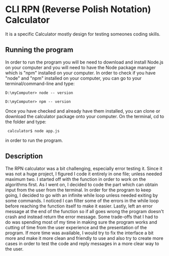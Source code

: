 # CLI RPN (Reverse Polish Notation) Calculator
It is a specific Calculator mostly design for testing someones coding skills.

## Running the program
In order to run the program you will be need to download and install Node.js on your computer and you will need to have
the Node package manager which is "npm" installed on your computer. In order to check if you have "node" and "npm" installed
on your computer, you can go to your terminal/command-line and type:

```D:\myComputer> node -- version```

```D:\myComputer> npm -- version```

Once you have checked and already have them installed, you can clone or download the calculator package onto your computer. On 
the terminal, cd to the folder and type:

``` calculator$ node app.js```

in order to run the program.

## Description 
The RPN calculator was a bit challenging, especially error testing it. Since it was not a huge project, I figured I code it entirely in one file; unless needed maximum two. I started off with the function in order to work on the algorithms first. As I went on, I decided to code the part which can obtain input from the user from the terminal. In order for the program to keep going, I decided to go with an infinite while loop unless needed exiting by some commands. I noticed I can filter some of the errors in the while loop before reaching the function itself to make it easier. Lastly, left an error message at the end of the function so if all goes wrong the program doesn't crash and instead return the error message. 
Some trade-offs that I had to do was spending most of my time in making sure the program works and cutting of time from the user experience and the presentation of the program. If more time was available, I would try to fix the interface a bit more and make it more clean and friendly to use and also try to create more cases in order to test the code and reply messages in a more clear way to the user. 
